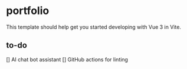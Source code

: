 # portfolio

This template should help get you started developing with Vue 3 in Vite.

## to-do

[] AI chat bot assistant
[] GitHub actions for linting
